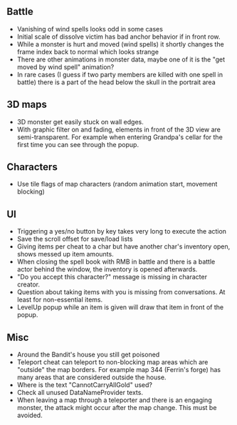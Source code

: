 ## Battle

- Vanishing of wind spells looks odd in some cases
- Initial scale of dissolve victim has bad anchor behavior if in front row.
- While a monster is hurt and moved (wind spells) it shortly changes the frame index back to normal which looks strange
- There are other animations in monster data, maybe one of it is the "get moved by wind spell" animation?
- In rare cases (I guess if two party members are killed with one spell in battle) there is a part of the head below the skull in the portrait area


## 3D maps

- 3D monster get easily stuck on wall edges.
- With graphic filter on and fading, elements in front of the 3D view are semi-transparent.
  For example when entering Grandpa's cellar for the first time you can see through the popup.


## Characters

- Use tile flags of map characters (random animation start, movement blocking)


## UI

- Triggering a yes/no button by key takes very long to execute the action
- Save the scroll offset for save/load lists
- Giving items per cheat to a char but have another char's inventory open, shows messed up item amounts.
- When closing the spell book with RMB in battle and there is a battle actor behind the window, the inventory is opened afterwards.
- "Do you accept this character?" message is missing in character creator.
- Question about taking items with you is missing from conversations. At least for non-essential items.
- LevelUp popup while an item is given will draw that item in front of the popup.


## Misc

- Around the Bandit's house you still get poisoned
- Teleport cheat can teleport to non-blocking map areas which are "outside" the map borders.
  For example map 344 (Ferrin's forge) has many areas that are considered outside the house.
- Where is the text "CannotCarryAllGold" used?
- Check all unused DataNameProvider texts.
- When leaving a map through a teleporter and there is an engaging monster, the attack might occur after the map change. This must be avoided.